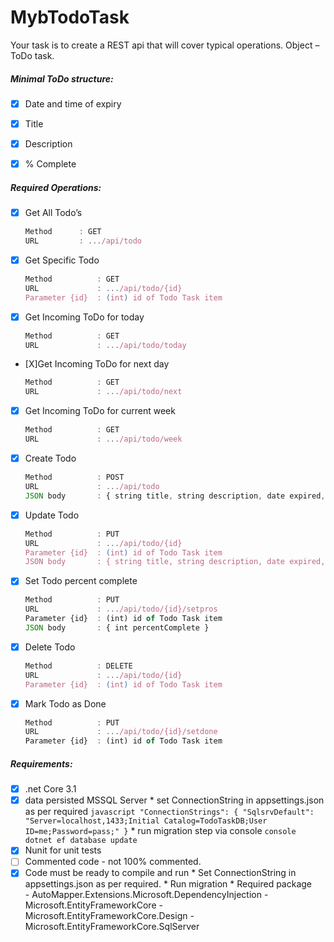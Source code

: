 # MybTodoTask

Your task is to create a REST api that will cover typical operations.
Object – ToDo task.

##### Minimal ToDo structure:
-   [X] Date and time of expiry
-   [X] Title
-   [X] Description
-   [X] % Complete


##### Required Operations:
-   [X] Get All Todo’s
    ```` javascript
    Method      : GET
    URL         : .../api/todo
    ````
-   [X] Get Specific Todo
    ```` javascript
    Method          : GET
    URL             : .../api/todo/{id}
    Parameter {id}  : (int) id of Todo Task item
    ````
-   [X] Get Incoming ToDo for today
    ```` javascript
    Method          : GET
    URL             : .../api/todo/today    
    ````
-   [X]Get Incoming ToDo for next day
    ```` javascript
    Method          : GET
    URL             : .../api/todo/next    
    ````
-   [X] Get Incoming ToDo for current week
    ```` javascript
    Method          : GET
    URL             : .../api/todo/week    
    ````
-   [X] Create Todo
    ```` javascript
    Method          : POST
    URL             : .../api/todo
    JSON body       : { string title, string description, date expired, int percentComplete }
    ````
-   [X] Update Todo
    ```` javascript
    Method          : PUT
    URL             : .../api/todo/{id}
    Parameter {id}  : (int) id of Todo Task item
    JSON body       : { string title, string description, date expired, int percentComplete }
    ````
-   [X] Set Todo percent complete
    ```` javascript
    Method          : PUT
    URL             : .../api/todo/{id}/setpros
    Parameter {id}  : (int) id of Todo Task item
    JSON body       : { int percentComplete }
    ````
-   [X] Delete Todo
    ```` javascript
    Method          : DELETE
    URL             : .../api/todo/{id}
    Parameter {id}  : (int) id of Todo Task item    
    ````
-   [X] Mark Todo as Done
    ```` javascript
    Method          : PUT
    URL             : .../api/todo/{id}/setdone
    Parameter {id}  : (int) id of Todo Task item    
    ````           
          
##### Requirements:
-   [x] .net Core 3.1
-   [x] data persisted MSSQL Server
      * set ConnectionString in appsettings.json as per required
        ```` javascript
        "ConnectionStrings": {
                    "SqlsrvDefault": "Server=localhost,1433;Initial Catalog=TodoTaskDB;User ID=me;Password=pass;"
                  }
        ````
      * run migration step via console
        ```` console
        dotnet ef database update
        ````      
-   [x] Nunit for unit tests
-   [ ] Commented code - not 100% commented.
-   [x] Code must be ready to compile and run
      * Set ConnectionString in appsettings.json as per required.
      * Run migration
      * Required package                
          - AutoMapper.Extensions.Microsoft.DependencyInjection
          - Microsoft.EntityFrameworkCore
          - Microsoft.EntityFrameworkCore.Design
          - Microsoft.EntityFrameworkCore.SqlServer
